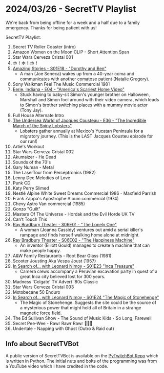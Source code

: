 # 2024/03/26 - SecretTV Playlist

We're back from being offline for a week and a half due to a family emergency.  Thanks for being patient with us!

SecretTV Playlist:
1. Secret TV Roller Coaster (intro)
2. Amazon Women on the Moon CLIP - Short Attention Span
3. Star Wars Cerveza Cristal 001
4. ホ！ホ！ホ！
5. [Amazing Stories - S01E18 - "Dorothy and Ben"](https://en.wikipedia.org/wiki/Amazing_Stories_(1985_TV_series)#Season_1_(1985%E2%80%9386))
   -  A man (Joe Seneca) wakes up from a 40-year coma and communicates with another comatose patient (Natalie Gregory).
6. Sony Walkman Feel The Music Commercial 1981
7. [Eerie, Indiana - E04 - "America's Scariest Home Video"](https://en.wikipedia.org/wiki/Eerie%2C_Indiana#Episodes)
   - Stuck having to baby-sit Simon's younger brother on Halloween, Marshall and Simon fool around with their video camera, which leads to Simon's brother switching places with a mummy movie actor (Tony Jay).
8. Full House Alternate Intro
9. [The Undersea World of Jacques Cousteau - E36 - "The Incredible March of the Spiny Lobsters"](https://en.wikipedia.org/wiki/The_Undersea_World_of_Jacques_Cousteau)
   - Lobsters gather annually at Mexico's Yucatan Peninsula for a migratory journey. (This is the LAST Jacques Cousteu episode for our run!)
10. Artie's Workout
11. Star Wars Cerveza Cristal 002
12. Akumaizer - He Dead
13. Sounds of the 70's
15. Gary Numan - Metal
16. The LaserTour from Perceptronics (1982)
17. Lenny Dee Melodies of Love
18. Punk CD
19. Katy Perry Slimed
20. Nestlé Alpine White Sweet Dreams Commercial 1986 - Maxfield Parrish
21. Frank Zappa's Apostrophe Album commercial (1974)
22. Chevy Astro Van commercial (1985)
23. Gonzo "Guilt"
24. Masters Of The Universe - Hordak and the Evil Horde UK TV
25. Can't Touch This
26. [Ray Bradbury Theater - S06E01 - "The Lonely One"](https://en.wikipedia.org/wiki/List_of_Ray_Bradbury_Theater_episodes#Season_6_(1992))
    - A woman (Joanna Cassidy) ventures out amid a serial killer's rampage and finds herself walking home alone at midnight.
27. [Ray Bradbury Theater - S06E02 - "The Happiness Machine"](https://en.wikipedia.org/wiki/List_of_Ray_Bradbury_Theater_episodes#Season_6_(1992))
    - An inventor (Elliott Gould) manages to create a machine that can make people happy.
28. A&W Family Restaurants - Root Bear Glass (1981)
29. Scooter Jousting Aka Vespa Joust (1957)
30. [In Search of... with Leonard Nimoy - S01E23 "Inca Treasure"](https://en.wikipedia.org/wiki/In_Search_of..._(TV_series)#Season_1_(1977))
    - Camera crews accompany a Peruvian excavation party in quest of a great Inca city believed lost for 300 years.
31. Madness 'Colgate' TV Advert '80s Classic
32. Star Wars Cerveza Cristal 003
33. Motobecane 50 Enduro
34. [In Search of... with Leonard Nimoy - S01E24 "The Magic of Stonehenge"](https://en.wikipedia.org/wiki/In_Search_of..._(TV_series)#Season_1_(1977))
    - The Magic of Stonehenge: Suggests the site could be the source of a mysterious power that might hold all of Britain in a strange magnetic force field.
35. The Ed Sullivan Show - The Sound of Music Kids - So Long, Farewell
36. Secret Pee-Wee - Rawr Rawr Rawr 🐊🐊🐊
37. Undertale - Napping with Ghost (Outro & Raid out)


## Info about SecretTVBot

A public version of SecretTVBot is available on the [PyTwitchBot Repo](https://github.com/awbored/PyTwitchBot) which is written in Python.  The initial nuts and bolts of the programming was from a YouTube video which I have credited in the code.
